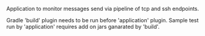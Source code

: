 Application to monitor messages send via pipeline of tcp and ssh endpoints.

Gradle 'build' plugin needs to be run before 'application' plugin. Sample test run by 'application' requires add on jars ganarated by 'build'.
